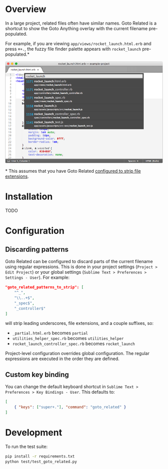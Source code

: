 # Overview

In a large project, related files often have similar names. Goto Related is a
shortcut to show the Goto Anything overlay with the current filename
pre-populated.

For example, if you are viewing `app/views/rocket_launch.html.erb` and press
`⌘+.`, the fuzzy file finder palette appears with `rocket_launch`
pre-populated.*

<img src="https://raw.githubusercontent.com/schreifels/sublime-goto-related/master/screenshot/screenshot.png" width="550" alt="">

\* This assumes that you have Goto Related
[configured to strip file extensions](#discarding-patterns).

# Installation

TODO

# Configuration

## Discarding patterns

Goto Related can be configured to discard parts of the current filename using
regular expressions. This is done in your project settings
(`Project > Edit Project`) or your global settings
(`Sublime Text > Preferences > Settings - User`). For example:

```json
"goto_related_patterns_to_strip": [
    "^_",
    "\\..+$",
    "_spec$",
    "_controller$"
]
```

will strip leading underscores, file extensions, and a couple suffixes, so:

* `_partial.html.erb` becomes `partial`
* `utilities_helper_spec.rb` becomes `utilities_helper`
* `rocket_launch_controller_spec.rb` becomes `rocket_launch`

Project-level configuration overrides global configuration. The regular
expressions are executed in the order they are defined.

## Custom key binding

You can change the default keyboard shortcut in
`Sublime Text > Preferences > Key Bindings - User`. This defaults to:

```json
[
    { "keys": ["super+."], "command": "goto_related" }
]
```

# Development

To run the test suite:

```bash
pip install -r requirements.txt
python test/test_goto_related.py
```
